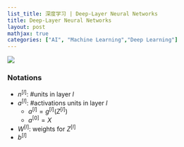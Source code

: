 ```yaml
---
list_title: 深度学习 | Deep-Layer Neural Networks
title: Deep-Layer Neural Networks
layout: post
mathjax: true
categories: ["AI", "Machine Learning","Deep Learning"]
---
```


<img src="{{site.baseurl}}/assets/images/2018/01/dp-w4-1.png" class="md-img-center">

### Notations

- $n^{[l]}$: #units in layer $l$
- $a^{[l]}$: #activations units in layer $l$
    - $a^{[l]}=g^{[l]}(Z^{[l]})$
    - $a^{[0]} = X$ 
- $W^{[l]}$: weights for $Z^{[l]}$
- $b^{[l]}$

